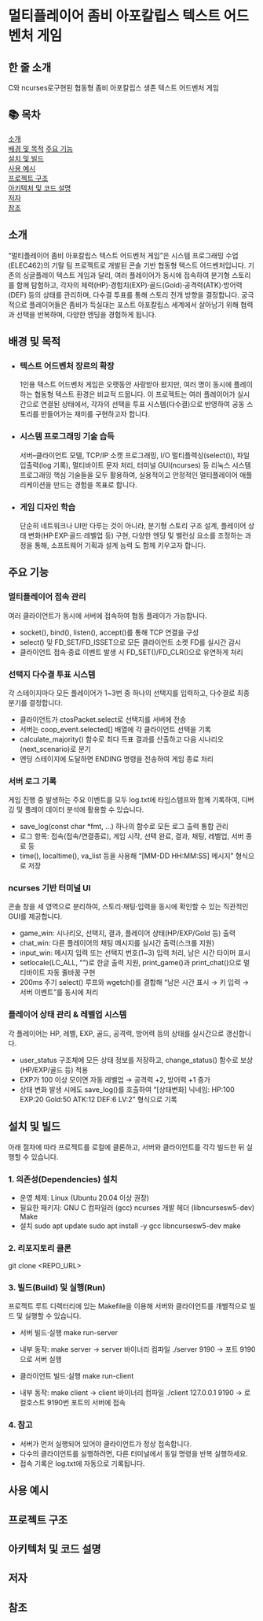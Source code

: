 # 멀티플레이어 좀비 아포칼립스 텍스트 어드벤처 게임


## 한 줄 소개
C와 ncurses로구현된 협동형 좀비 아포칼립스 생존 텍스트 어드벤처 게임


## 📚 목차
[소개](#소개)  
[배경 및 목적](#배경-및-목적)
[주요 기능](#주요-기능)  
[설치 및 빌드](#설치-및-빌드)  
[사용 예시](#사용-예시)  
[프로젝트 구조](#프로젝트-구조)  
[아키텍처 및 코드 설명](#아키텍처-및-코드-설명)  
[저자](#저자)  
[참조](#참조)  


## 소개
“멀티플레이어 좀비 아포칼립스 텍스트 어드벤처 게임”은 시스템 프로그래밍 수업(ELEC462)의 기말 팀 프로젝트로 개발된 콘솔 기반 협동형 텍스트 어드벤처입니다. 기존의 싱글플레이 텍스트 게임과 달리, 여러 플레이어가 동시에 접속하여 분기형 스토리를 함께 탐험하고, 각자의 체력(HP)·경험치(EXP)·골드(Gold)·공격력(ATK)·방어력(DEF) 등의 상태를 관리하며, 다수결 투표를 통해 스토리 전개 방향을 결정합니다. 궁극적으로 플레이어들은 좀비가 득실대는 포스트 아포칼립스 세계에서 살아남기 위해 협력과 선택을 반복하며, 다양한 엔딩을 경험하게 됩니다.


## 배경 및 목적
- ### 텍스트 어드벤처 장르의 확장
  1인용 텍스트 어드벤처 게임은 오랫동안 사랑받아 왔지만, 여러 명이 동시에 플레이하는 협동형 텍스트 환경은 비교적 드뭅니다.
  이 프로젝트는 여러 플레이어가 실시간으로 연결된 상태에서, 각자의 선택을 투표 시스템(다수결)으로 반영하여 공동 스토리를 만들어가는 재미를 구현하고자 합니다.

- ### 시스템 프로그래밍 기술 습득
  서버–클라이언트 모델, TCP/IP 소켓 프로그래밍, I/O 멀티플렉싱(select()), 파일 입출력(log 기록), 멀티바이트 문자 처리, 터미널 GUI(ncurses) 등 리눅스 시스템 프로그래밍 핵심 기술들을 모두 활용하여,
  실용적이고 안정적인 멀티플레이어 애플리케이션을 만드는 경험을 목표로 합니다.

- ### 게임 디자인 학습
  단순히 네트워크나 UI만 다루는 것이 아니라, 분기형 스토리 구조 설계, 플레이어 상태 변화(HP·EXP·골드·레벨업 등) 구현, 다양한 엔딩 및 밸런싱 요소를 조정하는 과정을 통해, 소프트웨어 기획과 설계 능력    도 함께 키우고자 합니다.



## 주요 기능
### 멀티플레이어 접속 관리
  여러 클라이언트가 동시에 서버에 접속하여 협동 플레이가 가능합니다.
- socket(), bind(), listen(), accept()를 통해 TCP 연결을 구성
- select() 및 FD_SET/FD_ISSET으로 모든 클라이언트 소켓 FD를 실시간 감시
- 클라이언트 접속·종료 이벤트 발생 시 FD_SET()/FD_CLR()으로 유연하게 처리

### 선택지 다수결 투표 시스템
  각 스테이지마다 모든 플레이어가 1~3번 중 하나의 선택지를 입력하고, 다수결로 최종 분기를 결정합니다.
- 클라이언트가 ctosPacket.select로 선택지를 서버에 전송
- 서버는 coop_event.selected[] 배열에 각 클라이언트 선택을 기록
- calculate_majority() 함수로 최다 득표 결과를 산출하고 다음 시나리오(next_scenario)로 분기
- 엔딩 스테이지에 도달하면 ENDING 명령을 전송하여 게임 종료 처리

### 서버 로그 기록
  게임 진행 중 발생하는 주요 이벤트를 모두 log.txt에 타임스탬프와 함께 기록하여, 디버깅 및 플레이 데이터 분석에 활용할 수 있습니다.
- save_log(const char *fmt, …) 하나의 함수로 모든 로그 출력 통합 관리
- 로그 항목: 접속(접속/연결종료), 게임 시작, 선택 완료, 결과, 채팅, 레벨업, 서버 종료 등
- time(), localtime(), va_list 등을 사용해 “[MM-DD HH:MM:SS] 메시지” 형식으로 저장

### ncurses 기반 터미널 UI
  콘솔 창을 세 영역으로 분리하여, 스토리·채팅·입력을 동시에 확인할 수 있는 직관적인 GUI를 제공합니다.
- game_win: 시나리오, 선택지, 결과, 플레이어 상태(HP/EXP/Gold 등) 출력
- chat_win: 다른 플레이어의 채팅 메시지를 실시간 출력(스크롤 지원)
- input_win: 메시지 입력 또는 선택지 번호(1~3) 입력 처리, 남은 시간 타이머 표시
- setlocale(LC_ALL, "")로 한글 출력 지원, print_game()과 print_chat()으로 멀티바이트 자동 줄바꿈 구현
- 200ms 주기 select() 루프와 wgetch()를 결합해 “남은 시간 표시 → 키 입력 → 서버 이벤트”를 동시에 처리

### 플레이어 상태 관리 & 레벨업 시스템
  각 플레이어는 HP, 레벨, EXP, 골드, 공격력, 방어력 등의 상태를 실시간으로 갱신합니다.
- user_status 구조체에 모든 상태 정보를 저장하고, change_status() 함수로 보상(HP/EXP/골드 등) 적용
- EXP가 100 이상 모이면 자동 레벨업 → 공격력 +2, 방어력 +1 증가
- 상태 변화 발생 시에도 save_log()를 호출하여 “[상태변화] 닉네임: HP:100 EXP:20 Gold:50 ATK:12 DEF:6 LV:2” 형식으로 기록


## 설치 및 빌드
  아래 절차에 따라 프로젝트를 로컬에 클론하고, 서버와 클라이언트를 각각 빌드한 뒤 실행할 수 있습니다.

### 1. 의존성(Dependencies) 설치
- 운영 체제: Linux (Ubuntu 20.04 이상 권장)
- 필요한 패키지:
  GNU C 컴파일러 (gcc)
  ncurses 개발 헤더 (libncursesw5-dev)
  Make
- 설치
  sudo apt update
  sudo apt install -y gcc libncursesw5-dev make

### 2. 리포지토리 클론
  git clone <REPO_URL>
  
### 3. 빌드(Build) 및 실행(Run)
  프로젝트 루트 디렉터리에 있는 Makefile을 이용해 서버와 클라이언트를 개별적으로 빌드 및 실행할 수 있습니다.

- 서버 빌드·실행
  make run-server
- 내부 동작:
  make server → server 바이너리 컴파일
  ./server 9190 → 포트 9190으로 서버 실행

- 클라이언트 빌드·실행
  make run-client
- 내부 동작:
  make client → client 바이너리 컴파일
  ./client 127.0.0.1 9190 → 로컬호스트 9190번 포트의 서버에 접속

### 4. 참고
- 서버가 먼저 실행되어 있어야 클라이언트가 정상 접속합니다.
- 다수의 클라이언트를 실행하려면, 다른 터미널에서 동일 명령을 반복 실행하세요.
- 접속 기록은 log.txt에 자동으로 기록됩니다.


## 사용 예시

## 프로젝트 구조

## 아키텍처 및 코드 설명

## 저자

## 참조

